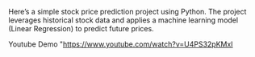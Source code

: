 Here’s a simple stock price prediction project using Python. The project leverages historical stock data and applies a machine learning model (Linear Regression) to predict future prices.

Youtube Demo "https://www.youtube.com/watch?v=U4PS32pKMxI